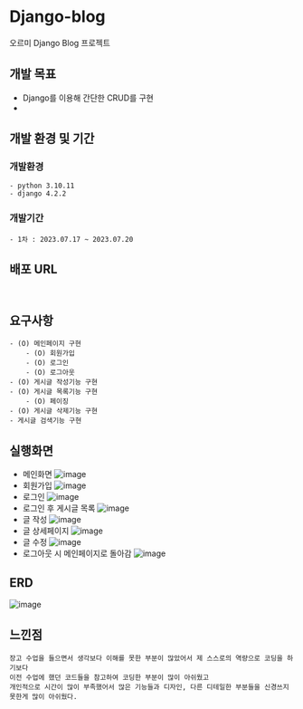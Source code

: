 # Django-blog
오르미 Django Blog 프로젝트

## 개발 목표
- Django를 이용해 간단한 CRUD를 구현
- 
## 개발 환경 및 기간
### 개발환경
```
- python 3.10.11
- django 4.2.2
```
### 개발기간
```
- 1차 : 2023.07.17 ~ 2023.07.20
```

## 배포 URL
``` ```

## 요구사항
```
- (O) 메인페이지 구현
    - (O) 회원가입
    - (O) 로그인
    - (O) 로그아웃
- (O) 게시글 작성기능 구현
- (O) 게시글 목록기능 구현
    - (O) 페이징
- (O) 게시글 삭제기능 구현
- 게시글 검색기능 구현
```

## 실행화면
- 메인화면
  ![image](https://github.com/qjatjr1285/Django-blog/assets/76689668/cde5c7eb-196c-4e75-ae11-fba0c88efe39)
- 회원가입
  ![image](https://github.com/qjatjr1285/Django-blog/assets/76689668/838bf963-fc94-47a3-bf97-8fdcaca2209d)
- 로그인
  ![image](https://github.com/qjatjr1285/Django-blog/assets/76689668/83636789-04b3-4da4-a709-cc57595f50da)
- 로그인 후 게시글 목록
  ![image](https://github.com/qjatjr1285/Django-blog/assets/76689668/6ba1a82f-da59-431d-b2af-fff3968d73f3)
- 글 작성
  ![image](https://github.com/qjatjr1285/Django-blog/assets/76689668/2b031e2e-a998-4fd0-9bce-27bc9b279f43)
- 글 상세페이지
  ![image](https://github.com/qjatjr1285/Django-blog/assets/76689668/11441d58-e7c8-497d-aeff-1982aa625a90)
- 글 수정
  ![image](https://github.com/qjatjr1285/Django-blog/assets/76689668/7b4e6c98-a396-45f2-a1a7-f3c6eb4a2b04)
- 로그아웃 시 메인페이지로 돌아감
  ![image](https://github.com/qjatjr1285/Django-blog/assets/76689668/5ab6dc45-8d46-4df0-ba80-d10ddb29e178)

## ERD
![image](https://github.com/qjatjr1285/Django-blog/assets/76689668/cd97efe2-19c3-42e8-8da5-f0c83eed044a)

## 느낀점
```
장고 수업을 들으면서 생각보다 이해를 못한 부분이 많았어서 제 스스로의 역량으로 코딩을 하기보다
이전 수업에 했던 코드들을 참고하여 코딩한 부분이 많이 아쉬웠고 
개인적으로 시간이 많이 부족했어서 많은 기능들과 디자인, 다른 디테일한 부분들을 신경쓰지 못한게 많이 아쉬웠다.
```
